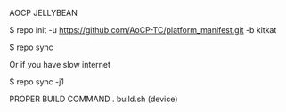 AOCP JELLYBEAN

$ repo init -u https://github.com/AoCP-TC/platform_manifest.git -b kitkat

$ repo sync

Or if you have slow internet

$ repo sync -j1

PROPER BUILD COMMAND
  . build.sh (device)
